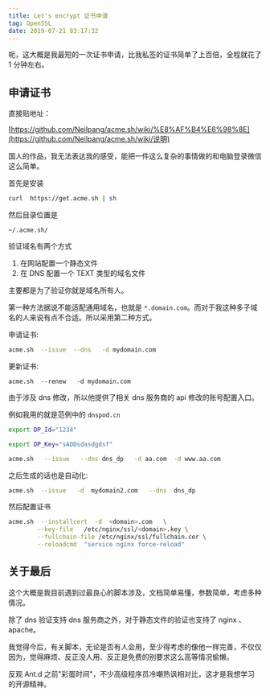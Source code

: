 ```yaml
---
title: Let's encrypt 证书申请
tag: OpenSSL
date: 2019-07-21 03:17:32
---
```


呃，这大概是我最短的一次证书申请，比我私签的证书简单了上百倍，全程就花了 1 分钟左右。



## 申请证书

直接贴地址：

[https://github.com/Neilpang/acme.sh/wiki/%E8%AF%B4%E6%98%8E](https://github.com/Neilpang/acme.sh/wiki/说明)

国人的作品，我无法表达我的感受，能把一件这么复杂的事情做的和电脑登录微信这么简单。



首先是安装

```sh
curl  https://get.acme.sh | sh
```



然后目录位置是

```
~/.acme.sh/
```



验证域名有两个方式

1. 在网站配置一个静态文件
2. 在 DNS 配置一个 TEXT 类型的域名文件



主要都是为了验证你就是域名所有人。

第一种方法据说不能适配通用域名，也就是 `*.domain.com`。而对于我这种多子域名的人来说有点不合适。所以采用第二种方式。



申请证书:

```sh
acme.sh  --issue  --dns   -d mydomain.com
```

更新证书:

```
acme.sh  --renew   -d mydomain.com
```



由于涉及 dns 修改，所以他提供了相关 dns 服务商的 api 修改的账号配置入口。

例如我用的就是范例中的 `dnspod.cn`

```sh
export DP_Id="1234"

export DP_Key="sADDsdasdgdsf"

acme.sh   --issue   --dns dns_dp   -d aa.com  -d www.aa.com
```

之后生成的话也是自动化:



```sh
acme.sh  --issue   -d  mydomain2.com   --dns  dns_dp
```



然后配置证书

```sh
acme.sh  --installcert  -d  <domain>.com   \
        --key-file   /etc/nginx/ssl/<domain>.key \
        --fullchain-file /etc/nginx/ssl/fullchain.cer \
        --reloadcmd  "service nginx force-reload"
```



## 关于最后

这个大概是我目前遇到过最良心的脚本涉及，文档简单易懂，参数简单，考虑多种情况。

除了 dns 验证支持 dns 服务商之外，对于静态文件的验证也支持了 nginx 、apache。

我觉得今后，有关脚本，无论是否有人会用，至少得考虑的像他一样完善，不仅仅因为，觉得麻烦、反正没人用、反正是免费的别要求这么高等情况偷懒。



反观 Ant.d 之前"彩蛋时间"，不少高级程序员冷嘲热讽相对比，这才是我想学习的开源精神。